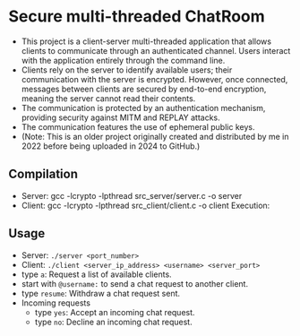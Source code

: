 # Secure multi-threaded ChatRoom
- This project is a client-server multi-threaded application that allows clients to communicate through an authenticated channel. Users interact with the application entirely through the command line.
- Clients rely on the server to identify available users; their communication with the server is encrypted. However, once connected, messages between clients are secured by end-to-end encryption, meaning the server cannot read their contents. 
- The communication is protected by an authentication mechanism, providing security against MITM and REPLAY attacks. 
- The communication features the use of ephemeral public keys.
- (Note: This is an older project originally created and distributed by me in 2022 before being uploaded in 2024 to GitHub.)

## Compilation
- Server: gcc -lcrypto -lpthread src_server/server.c -o server
- Client: gcc -lcrypto -lpthread src_client/client.c -o client
 Execution:

## Usage
- Server: `./server <port_number>`
- Client: `./client <server_ip_address> <username> <server_port>`
- type `a`: Request a list of available clients.
- start with `@username:` to send a chat request to another client.
- type `resume`: Withdraw a chat request sent.
- Incoming requests
	- type `yes`: Accept an incoming chat request.
	- type `no`: Decline an incoming chat request.


 
